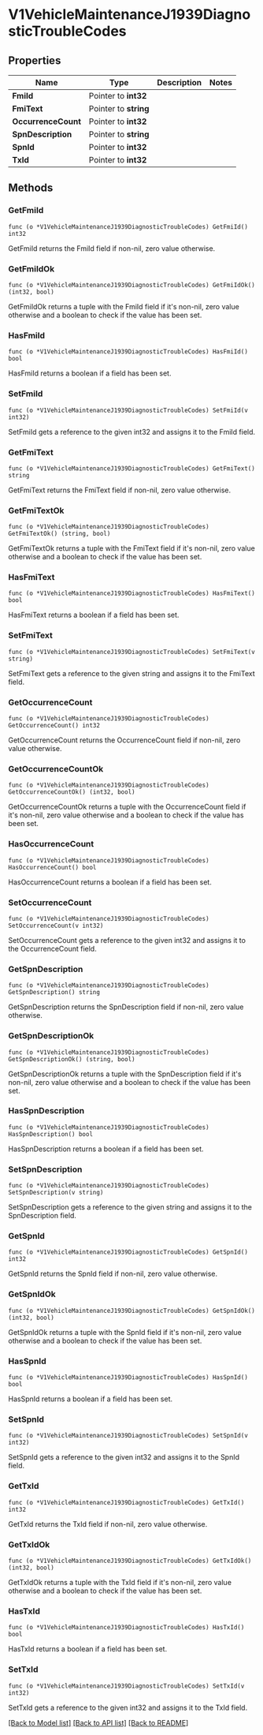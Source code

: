# V1VehicleMaintenanceJ1939DiagnosticTroubleCodes

## Properties

Name | Type | Description | Notes
------------ | ------------- | ------------- | -------------
**FmiId** | Pointer to **int32** |  | 
**FmiText** | Pointer to **string** |  | 
**OccurrenceCount** | Pointer to **int32** |  | 
**SpnDescription** | Pointer to **string** |  | 
**SpnId** | Pointer to **int32** |  | 
**TxId** | Pointer to **int32** |  | 

## Methods

### GetFmiId

`func (o *V1VehicleMaintenanceJ1939DiagnosticTroubleCodes) GetFmiId() int32`

GetFmiId returns the FmiId field if non-nil, zero value otherwise.

### GetFmiIdOk

`func (o *V1VehicleMaintenanceJ1939DiagnosticTroubleCodes) GetFmiIdOk() (int32, bool)`

GetFmiIdOk returns a tuple with the FmiId field if it's non-nil, zero value otherwise
and a boolean to check if the value has been set.

### HasFmiId

`func (o *V1VehicleMaintenanceJ1939DiagnosticTroubleCodes) HasFmiId() bool`

HasFmiId returns a boolean if a field has been set.

### SetFmiId

`func (o *V1VehicleMaintenanceJ1939DiagnosticTroubleCodes) SetFmiId(v int32)`

SetFmiId gets a reference to the given int32 and assigns it to the FmiId field.

### GetFmiText

`func (o *V1VehicleMaintenanceJ1939DiagnosticTroubleCodes) GetFmiText() string`

GetFmiText returns the FmiText field if non-nil, zero value otherwise.

### GetFmiTextOk

`func (o *V1VehicleMaintenanceJ1939DiagnosticTroubleCodes) GetFmiTextOk() (string, bool)`

GetFmiTextOk returns a tuple with the FmiText field if it's non-nil, zero value otherwise
and a boolean to check if the value has been set.

### HasFmiText

`func (o *V1VehicleMaintenanceJ1939DiagnosticTroubleCodes) HasFmiText() bool`

HasFmiText returns a boolean if a field has been set.

### SetFmiText

`func (o *V1VehicleMaintenanceJ1939DiagnosticTroubleCodes) SetFmiText(v string)`

SetFmiText gets a reference to the given string and assigns it to the FmiText field.

### GetOccurrenceCount

`func (o *V1VehicleMaintenanceJ1939DiagnosticTroubleCodes) GetOccurrenceCount() int32`

GetOccurrenceCount returns the OccurrenceCount field if non-nil, zero value otherwise.

### GetOccurrenceCountOk

`func (o *V1VehicleMaintenanceJ1939DiagnosticTroubleCodes) GetOccurrenceCountOk() (int32, bool)`

GetOccurrenceCountOk returns a tuple with the OccurrenceCount field if it's non-nil, zero value otherwise
and a boolean to check if the value has been set.

### HasOccurrenceCount

`func (o *V1VehicleMaintenanceJ1939DiagnosticTroubleCodes) HasOccurrenceCount() bool`

HasOccurrenceCount returns a boolean if a field has been set.

### SetOccurrenceCount

`func (o *V1VehicleMaintenanceJ1939DiagnosticTroubleCodes) SetOccurrenceCount(v int32)`

SetOccurrenceCount gets a reference to the given int32 and assigns it to the OccurrenceCount field.

### GetSpnDescription

`func (o *V1VehicleMaintenanceJ1939DiagnosticTroubleCodes) GetSpnDescription() string`

GetSpnDescription returns the SpnDescription field if non-nil, zero value otherwise.

### GetSpnDescriptionOk

`func (o *V1VehicleMaintenanceJ1939DiagnosticTroubleCodes) GetSpnDescriptionOk() (string, bool)`

GetSpnDescriptionOk returns a tuple with the SpnDescription field if it's non-nil, zero value otherwise
and a boolean to check if the value has been set.

### HasSpnDescription

`func (o *V1VehicleMaintenanceJ1939DiagnosticTroubleCodes) HasSpnDescription() bool`

HasSpnDescription returns a boolean if a field has been set.

### SetSpnDescription

`func (o *V1VehicleMaintenanceJ1939DiagnosticTroubleCodes) SetSpnDescription(v string)`

SetSpnDescription gets a reference to the given string and assigns it to the SpnDescription field.

### GetSpnId

`func (o *V1VehicleMaintenanceJ1939DiagnosticTroubleCodes) GetSpnId() int32`

GetSpnId returns the SpnId field if non-nil, zero value otherwise.

### GetSpnIdOk

`func (o *V1VehicleMaintenanceJ1939DiagnosticTroubleCodes) GetSpnIdOk() (int32, bool)`

GetSpnIdOk returns a tuple with the SpnId field if it's non-nil, zero value otherwise
and a boolean to check if the value has been set.

### HasSpnId

`func (o *V1VehicleMaintenanceJ1939DiagnosticTroubleCodes) HasSpnId() bool`

HasSpnId returns a boolean if a field has been set.

### SetSpnId

`func (o *V1VehicleMaintenanceJ1939DiagnosticTroubleCodes) SetSpnId(v int32)`

SetSpnId gets a reference to the given int32 and assigns it to the SpnId field.

### GetTxId

`func (o *V1VehicleMaintenanceJ1939DiagnosticTroubleCodes) GetTxId() int32`

GetTxId returns the TxId field if non-nil, zero value otherwise.

### GetTxIdOk

`func (o *V1VehicleMaintenanceJ1939DiagnosticTroubleCodes) GetTxIdOk() (int32, bool)`

GetTxIdOk returns a tuple with the TxId field if it's non-nil, zero value otherwise
and a boolean to check if the value has been set.

### HasTxId

`func (o *V1VehicleMaintenanceJ1939DiagnosticTroubleCodes) HasTxId() bool`

HasTxId returns a boolean if a field has been set.

### SetTxId

`func (o *V1VehicleMaintenanceJ1939DiagnosticTroubleCodes) SetTxId(v int32)`

SetTxId gets a reference to the given int32 and assigns it to the TxId field.


[[Back to Model list]](../README.md#documentation-for-models) [[Back to API list]](../README.md#documentation-for-api-endpoints) [[Back to README]](../README.md)


